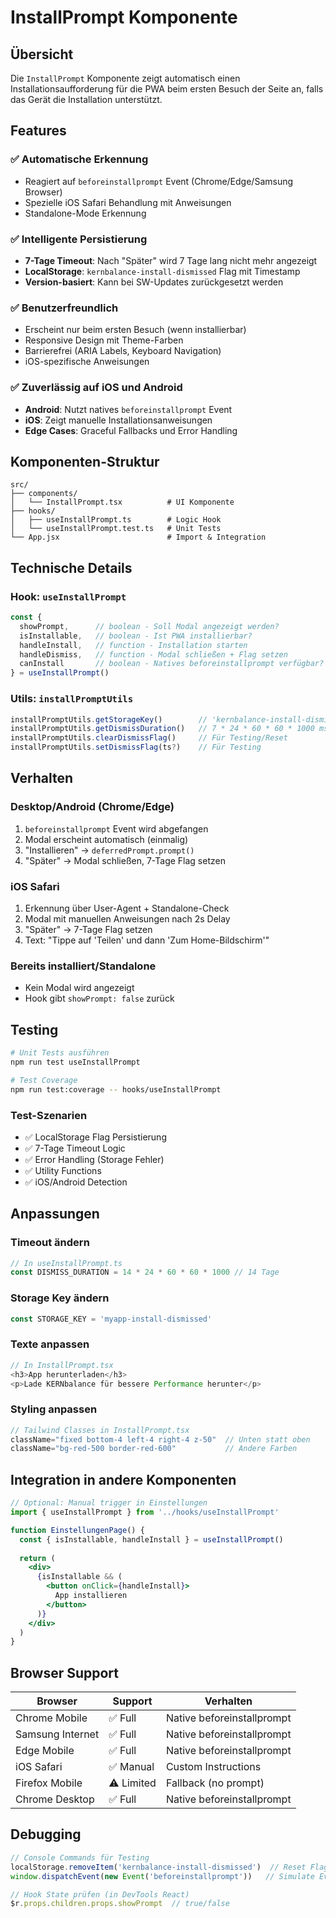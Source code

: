 # InstallPrompt Komponente

## Übersicht

Die `InstallPrompt` Komponente zeigt automatisch einen Installationsaufforderung für die PWA beim ersten Besuch der Seite an, falls das Gerät die Installation unterstützt.

## Features

### ✅ **Automatische Erkennung**
- Reagiert auf `beforeinstallprompt` Event (Chrome/Edge/Samsung Browser)
- Spezielle iOS Safari Behandlung mit Anweisungen
- Standalone-Mode Erkennung

### ✅ **Intelligente Persistierung**
- **7-Tage Timeout**: Nach "Später" wird 7 Tage lang nicht mehr angezeigt
- **LocalStorage**: `kernbalance-install-dismissed` Flag mit Timestamp
- **Version-basiert**: Kann bei SW-Updates zurückgesetzt werden

### ✅ **Benutzerfreundlich**
- Erscheint nur beim ersten Besuch (wenn installierbar)
- Responsive Design mit Theme-Farben
- Barrierefrei (ARIA Labels, Keyboard Navigation)
- iOS-spezifische Anweisungen

### ✅ **Zuverlässig auf iOS und Android**
- **Android**: Nutzt natives `beforeinstallprompt` Event
- **iOS**: Zeigt manuelle Installationsanweisungen
- **Edge Cases**: Graceful Fallbacks und Error Handling

## Komponenten-Struktur

```
src/
├── components/
│   └── InstallPrompt.tsx          # UI Komponente
├── hooks/
│   ├── useInstallPrompt.ts        # Logic Hook
│   └── useInstallPrompt.test.ts   # Unit Tests
└── App.jsx                        # Import & Integration
```

## Technische Details

### Hook: `useInstallPrompt`

```typescript
const {
  showPrompt,      // boolean - Soll Modal angezeigt werden?
  isInstallable,   // boolean - Ist PWA installierbar?
  handleInstall,   // function - Installation starten
  handleDismiss,   // function - Modal schließen + Flag setzen
  canInstall       // boolean - Natives beforeinstallprompt verfügbar?
} = useInstallPrompt()
```

### Utils: `installPromptUtils`

```typescript
installPromptUtils.getStorageKey()        // 'kernbalance-install-dismissed'
installPromptUtils.getDismissDuration()   // 7 * 24 * 60 * 60 * 1000 ms
installPromptUtils.clearDismissFlag()     // Für Testing/Reset
installPromptUtils.setDismissFlag(ts?)    // Für Testing
```

## Verhalten

### **Desktop/Android (Chrome/Edge)**
1. `beforeinstallprompt` Event wird abgefangen
2. Modal erscheint automatisch (einmalig)
3. "Installieren" → `deferredPrompt.prompt()`
4. "Später" → Modal schließen, 7-Tage Flag setzen

### **iOS Safari**
1. Erkennung über User-Agent + Standalone-Check
2. Modal mit manuellen Anweisungen nach 2s Delay
3. "Später" → 7-Tage Flag setzen
4. Text: "Tippe auf 'Teilen' und dann 'Zum Home-Bildschirm'"

### **Bereits installiert/Standalone**
- Kein Modal wird angezeigt
- Hook gibt `showPrompt: false` zurück

## Testing

```bash
# Unit Tests ausführen
npm run test useInstallPrompt

# Test Coverage
npm run test:coverage -- hooks/useInstallPrompt
```

### **Test-Szenarien**
- ✅ LocalStorage Flag Persistierung
- ✅ 7-Tage Timeout Logic
- ✅ Error Handling (Storage Fehler)
- ✅ Utility Functions
- ✅ iOS/Android Detection

## Anpassungen

### **Timeout ändern**
```typescript
// In useInstallPrompt.ts
const DISMISS_DURATION = 14 * 24 * 60 * 60 * 1000 // 14 Tage
```

### **Storage Key ändern**
```typescript
const STORAGE_KEY = 'myapp-install-dismissed'
```

### **Texte anpassen**
```typescript
// In InstallPrompt.tsx
<h3>App herunterladen</h3>
<p>Lade KERNbalance für bessere Performance herunter</p>
```

### **Styling anpassen**
```typescript
// Tailwind Classes in InstallPrompt.tsx
className="fixed bottom-4 left-4 right-4 z-50"  // Unten statt oben
className="bg-red-500 border-red-600"           // Andere Farben
```

## Integration in andere Komponenten

```jsx
// Optional: Manual trigger in Einstellungen
import { useInstallPrompt } from '../hooks/useInstallPrompt'

function EinstellungenPage() {
  const { isInstallable, handleInstall } = useInstallPrompt()
  
  return (
    <div>
      {isInstallable && (
        <button onClick={handleInstall}>
          App installieren
        </button>
      )}
    </div>
  )
}
```

## Browser Support

| Browser | Support | Verhalten |
|---------|---------|-----------|
| Chrome Mobile | ✅ Full | Native beforeinstallprompt |
| Samsung Internet | ✅ Full | Native beforeinstallprompt |
| Edge Mobile | ✅ Full | Native beforeinstallprompt |
| iOS Safari | ✅ Manual | Custom Instructions |
| Firefox Mobile | ⚠️ Limited | Fallback (no prompt) |
| Chrome Desktop | ✅ Full | Native beforeinstallprompt |

## Debugging

```javascript
// Console Commands für Testing
localStorage.removeItem('kernbalance-install-dismissed')  // Reset Flag
window.dispatchEvent(new Event('beforeinstallprompt'))   // Simulate Event

// Hook State prüfen (in DevTools React)
$r.props.children.props.showPrompt  // true/false
```
